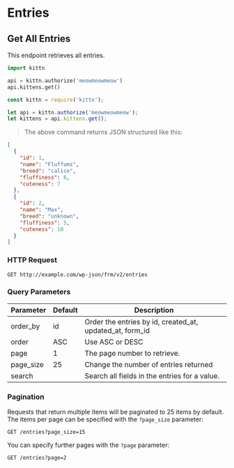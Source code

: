 # Entries

## Get All Entries

This endpoint retrieves all entries.

```python
import kittn

api = kittn.authorize('meowmeowmeow')
api.kittens.get()
```

```javascript
const kittn = require('kittn');

let api = kittn.authorize('meowmeowmeow');
let kittens = api.kittens.get();
```

> The above command returns JSON structured like this:

```json
[
  {
    "id": 1,
    "name": "Fluffums",
    "breed": "calico",
    "fluffiness": 6,
    "cuteness": 7
  },
  {
    "id": 2,
    "name": "Max",
    "breed": "unknown",
    "fluffiness": 5,
    "cuteness": 10
  }
]
```

### HTTP Request

`GET http://example.com/wp-json/frm/v2/entries`

### Query Parameters

Parameter | Default | Description
--------- | ------- | -----------
order_by | id | Order the entries by id, created_at, updated_at, form_id
order | ASC | Use ASC or DESC
page | 1 | The page number to retrieve.
page_size | 25 | Change the number of entries returned
search | | Search all fields in the entries for a value.

### Pagination

Requests that return multiple items will be paginated to 25 items by default. The items per page can be specified with the `?page_size` parameter:

`GET /entries?page_size=15`

You can specify further pages with the `?page` parameter:

`GET /entries?page=2`
